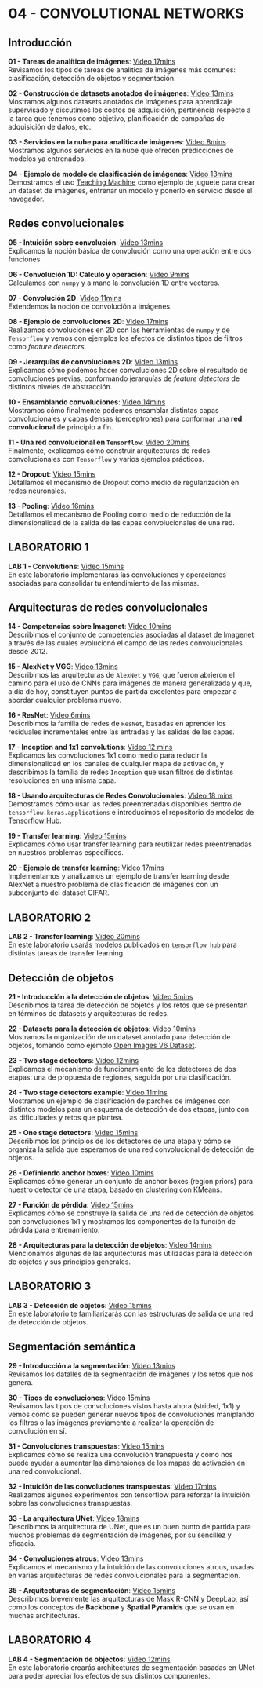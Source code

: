 # 04 - CONVOLUTIONAL NETWORKS

## Introducción

**01 - Tareas de analítica de imágenes**: [Video 17mins](https://youtu.be/OTGJTkcaA6k)<br/>Revisamos los tipos de tareas de analítica de imágenes más comunes: clasificación, detección de objetos y segmentación.

**02 - Construcción de datasets anotados de imágenes**: [Video 13mins](https://youtu.be/Ym-XirC4QKM)<br/>Mostramos algunos datasets anotados de imágenes para aprendizaje supervisado y discutimos los costos de adquisición, pertinencia respecto a la tarea que tenemos como objetivo, planificación de campañas de adquisición de datos, etc.

**03 - Servicios en la nube para analítica de imágenes**: [Video 8mins](https://youtu.be/AdI7oTCzNtY)<br/> Mostramos algunos servicios en la nube que ofrecen predicciones de modelos ya entrenados.

**04 - Ejemplo de modelo de clasificación de imágenes**: [Video 13mins](https://youtu.be/Jougllr6bVo)<br/>Demostramos el uso <a href="https://teachablemachine.withgoogle.com/">Teaching Machine</a> como ejemplo de juguete para crear un dataset de imágenes, entrenar un modelo y ponerlo en servicio desde el navegador.

## Redes convolucionales

**05 - Intuición sobre convolución**: [Video 13mins](https://youtu.be/RGxdAmOWHF8)<br/>Explicamos la noción básica de convolución como una operación entre dos funciones

**06 - Convolución 1D: Cálculo y operación**: [Video 9mins](https://youtu.be/atUV_bvb5-s)<br/>Calculamos con `numpy` y a mano la convolución 1D entre vectores.

**07 - Convolución 2D**: [Video 11mins](https://youtu.be/HYOFCw6jk9I)<br/>Extendemos la noción de convolución a imágenes.

**08 - Ejemplo de convoluciones 2D**: [Video 17mins](https://youtu.be/imR6mhYSlJM) <br/>Realizamos convoluciones en 2D con las herramientas de `numpy` y de `Tensorflow` y vemos con ejemplos los efectos de distintos tipos de filtros como _feature detectors_.

**09 - Jerarquías de convoluciones 2D**: [Video 13mins](https://youtu.be/Li2S7bdda_M) <br/>Explicamos cómo podemos hacer convoluciones 2D sobre el resultado de convoluciones previas, conformando jerarquías de _feature detectors_ de distintos niveles de abstracción.

**10 - Ensamblando convoluciones**: [Video 14mins](https://youtu.be/XvbKz1ZLamY) <br/>Mostramos cómo finalmente podemos ensamblar distintas capas convolucionales y capas densas (perceptrones) para conformar una **red convolucional** de principio a fin.

**11 - Una red convolucional en `Tensorflow`**: [Video 20mins](https://youtu.be/69NS2FuXbVk) <br/>Finalmente, explicamos cómo construir arquitecturas de redes convolucionales con `Tensorflow` y varios ejemplos prácticos.

**12 - Dropout**: [Video 15mins](https://youtu.be/4S2Wm90Ac4k) <br/> Detallamos el mecanismo de Dropout como medio de regularización en redes neuronales.

**13 - Pooling**: [Video 16mins](https://youtu.be/ygOnNOR1G2M) <br/> Detallamos el mecanismo de Pooling como medio de reducción de la dimensionalidad de la salida de las capas convolucionales de una red.


## LABORATORIO 1

**LAB 1 - Convolutions**: [Video 15mins](https://youtu.be/Cm2nAnWP5js) <br/> En este laboratorio implementarás las convoluciones y operaciones asociadas para consolidar tu entendimiento de las mismas.

## Arquitecturas de redes convolucionales

**14 - Competencias sobre Imagenet**: [Video 10mins](https://youtu.be/As5uhkT0Hb0) <br/> Describimos el conjunto de competencias asociadas al dataset de Imagenet a través de las cuales
evolucionó el campo de las redes convolucionales desde 2012.

**15 - AlexNet y VGG**: [Video 13mins](https://youtu.be/dYGFOVuSQg0) <br/> Describimos las arquitecturas de `AlexNet` y `VGG`, que fueron abrieron el camino para el uso de CNNs para imágenes de manera generalizada y que, a día de hoy, constituyen puntos de partida excelentes para empezar a abordar cualquier problema nuevo.

**16 - ResNet**: [Video 6mins](https://youtu.be/5l5Wivk1YKM) <br/> Describimos la familia de redes de `ResNet`, basadas en aprender los residuales incrementales entre las entradas y las salidas de las capas.

**17 - Inception and 1x1 convolutions**: [Video 12 mins](https://youtu.be/PCp0jBm8TKU) <br/> Explicamos las convoluciones 1x1 como medio para reducir la dimensionalidad en los canales de cualquier mapa de activación, y describimos la familia de redes `Inception` que usan filtros de distintas resoluciones en una misma capa.

**18 - Usando arquitecturas de Redes Convolucionales**: [Video 18 mins](https://youtu.be/1a5UlX7q_l8) <br/> Demostramos cómo usar las redes preentrenadas disponibles dentro de `tensorflow.keras.applications` e introducimos el repositorio de modelos de [Tensorflow Hub](https://www.tensorflow.org/hub).

**19 - Transfer learning**: [Video 15mins](https://youtu.be/apLFNuWgMcg) <br/> Explicamos cómo usar transfer learning para reutilizar redes preentrenadas en nuestros problemas específicos.

**20 - Ejemplo de transfer learning**: [Video 17mins](https://youtu.be/uWBg1Nr71nI) <br/> Implementamos y analizamos un ejemplo de transfer learning desde AlexNet a nuestro problema de clasificación de imágenes con un subconjunto del dataset CIFAR.

## LABORATORIO 2

**LAB 2 - Transfer learning**: [Video 20mins](https://youtu.be/8STIz10xCYo) <br/> En este laboratorio usarás modelos publicados en [`tensorflow hub`](https://www.tensorflow.org/hub) para distintas tareas de transfer learning.

## Detección de objetos

**21 - Introducción a la detección de objetos**: [Video 5mins](https://youtu.be/HnL9DdRvLdE)<br/>
Describimos la tarea de detección de objetos y los retos que se presentan en términos de datasets y arquitecturas de redes.

**22 - Datasets para la detección de objetos**: [Video 10mins](https://youtu.be/rZeZJcnvEbk)<br/>Mostramos la organización de un dataset anotado para detección de objetos, tomando como ejemplo [Open Images V6 Dataset](https://storage.googleapis.com/openimages/web/index.html).

**23 - Two stage detectors**: [Video 12mins](https://youtu.be/k9ZK4gMNBCY)<br/>Explicamos el mecanismo de funcionamiento de los detectores de dos etapas: una de propuesta de regiones, seguida por una clasificación.

**24 - Two stage detectors example**: [Video 11mins](https://youtu.be/-afkumzSNlA)<br/>Mostramos un ejemplo de clasificación de parches de imágenes con distintos modelos para un esquema de detección de dos etapas, junto con las dificultades y retos que plantea.

**25 - One stage detectors**: [Video 15mins](https://youtu.be/0DfsPWXdc8o)<br/>Describimos los principios de los detectores de una etapa y cómo se organiza la salida que esperamos de una red convolucional de detección de objetos.

**26 - Definiendo anchor boxes**: [Video 10mins](https://youtu.be/l6JVUahbDpA) <br/>Explicamos cómo generar un conjunto de anchor boxes (region priors) para nuestro detector de una etapa, basado en clustering con KMeans.

**27 - Función de pérdida**: [Video 15mins](https://youtu.be/s8zU6G9-pvI) <br/> Explicamos cómo se construye la salida de una red de detección de objetos con convoluciones 1x1 y mostramos los componentes de la función de pérdida para entrenamiento.

**28 - Arquitecturas para la detección de objetos**: [Video 14mins](https://youtu.be/wSFo4MmuLkU) <br/>Mencionamos algunas de las arquitecturas más utilizadas para la detección de objetos y sus principios generales.

## LABORATORIO 3

**LAB 3 - Detección de objetos**: [Video 15mins](https://youtu.be/3CXkVJeP1iw) <br/>En este laboratorio te familiarizarás con las estructuras de salida de una red de detección de objetos.

## Segmentación semántica

**29 - Introducción a la segmentación**: [Video 13mins](https://youtu.be/Ow67kIz_Et0) <br/>
Revisamos los datalles de la segmentación de imágenes y los retos que nos genera.

**30 - Tipos de convoluciones**: [Video 15mins](https://youtu.be/4mlK2gEKch8) <br/>
Revisamos las tipos de convoluciones vistos hasta ahora (strided, 1x1) y vemos cómo
se pueden generar nuevos tipos de convoluciones maniplando los filtros o las imágenes
previamente a realizar la operación de convolución en sí.

**31 - Convoluciones transpuestas**: [Video 15mins](https://youtu.be/a4kyQqJF1Wg) <br/>
Explicamos cómo se realiza una convolución transpuesta y cómo nos puede ayudar a aumentar las 
dimensiones de los mapas de activación en una red convolucional.

**32 - Intuición de las convoluciones transpuestas**: [Video 17mins](https://youtu.be/k18Ru0x5quE) <br/>
Realizamos algunos experimentos con tensorflow para reforzar la intuición sobre las convoluciones transpuestas.

**33 - La arquitectura UNet**: [Video 18mins](https://youtu.be/e9Q57NKPwr8) <br/>
Describimos la arquitectura de UNet, que es un buen punto de partida para muchos problemas
de segmentación de imágenes, por su sencillez y eficacia.

**34 - Convoluciones atrous**: [Video 13mins](https://youtu.be/e_z7FAJp17k) <br/>
Explicamos el mecanismo y la intuición de las convoluciones atrous, usadas en varias arquitecturas
de redes convolucionales para la segmentación.

**35 - Arquitecturas de segmentación**: [Video 15mins](https://youtu.be/0wu9lobsmpY)<br/>
Describimos brevemente las arquitecturas de Mask R-CNN y DeepLap, así como los conceptos
de <b>Backbone</b> y <b>Spatial Pyramids</b> que se usan en muchas architecturas.

## LABORATORIO 4

**LAB 4 - Segmentación de objectos**: [Video 12mins](https://youtu.be/802-ncXnHBg)<br/>
En este laboratorio crearás architecturas de segmentación basadas en UNet para poder apreciar
los efectos de sus distintos componentes.
